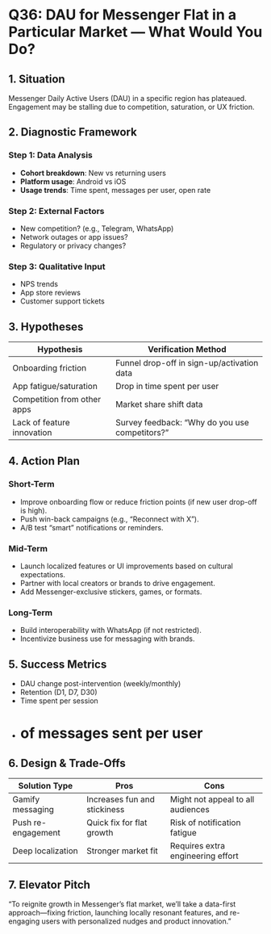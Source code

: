 # Q36: DAU for Messenger Flat in a Particular Market — What Would You Do?

## 1. Situation
Messenger Daily Active Users (DAU) in a specific region has plateaued. Engagement may be stalling due to competition, saturation, or UX friction.

## 2. Diagnostic Framework

### Step 1: Data Analysis
- **Cohort breakdown**: New vs returning users
- **Platform usage**: Android vs iOS
- **Usage trends**: Time spent, messages per user, open rate

### Step 2: External Factors
- New competition? (e.g., Telegram, WhatsApp)
- Network outages or app issues?
- Regulatory or privacy changes?

### Step 3: Qualitative Input
- NPS trends
- App store reviews
- Customer support tickets

## 3. Hypotheses

| Hypothesis                           | Verification Method                          |
|--------------------------------------|----------------------------------------------|
| Onboarding friction                  | Funnel drop-off in sign-up/activation data   |
| App fatigue/saturation               | Drop in time spent per user                  |
| Competition from other apps          | Market share shift data                      |
| Lack of feature innovation           | Survey feedback: “Why do you use competitors?”|

## 4. Action Plan

### Short-Term
- Improve onboarding flow or reduce friction points (if new user drop-off is high).
- Push win-back campaigns (e.g., “Reconnect with X”).
- A/B test “smart” notifications or reminders.

### Mid-Term
- Launch localized features or UI improvements based on cultural expectations.
- Partner with local creators or brands to drive engagement.
- Add Messenger-exclusive stickers, games, or formats.

### Long-Term
- Build interoperability with WhatsApp (if not restricted).
- Incentivize business use for messaging with brands.

## 5. Success Metrics

- DAU change post-intervention (weekly/monthly)
- Retention (D1, D7, D30)
- Time spent per session
- # of messages sent per user

## 6. Design & Trade-Offs

| Solution Type          | Pros                                | Cons                               |
|------------------------|--------------------------------------|------------------------------------|
| Gamify messaging       | Increases fun and stickiness         | Might not appeal to all audiences  |
| Push re-engagement     | Quick fix for flat growth            | Risk of notification fatigue       |
| Deep localization      | Stronger market fit                  | Requires extra engineering effort  |

## 7. Elevator Pitch
“To reignite growth in Messenger’s flat market, we’ll take a data-first approach—fixing friction, launching locally resonant features, and re-engaging users with personalized nudges and product innovation.”
